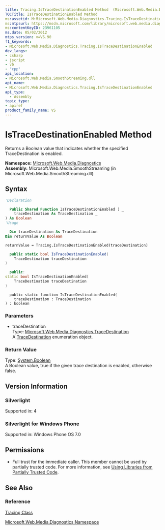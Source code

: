 ```yaml
---
title: Tracing.IsTraceDestinationEnabled Method  (Microsoft.Web.Media.Diagnostics)
TOCTitle: IsTraceDestinationEnabled Method
ms:assetid: M:Microsoft.Web.Media.Diagnostics.Tracing.IsTraceDestinationEnabled(Microsoft.Web.Media.Diagnostics.TraceDestination)
ms:mtpsurl: https://msdn.microsoft.com/library/microsoft.web.media.diagnostics.tracing.istracedestinationenabled(v=VS.90)
ms:contentKeyID: 23961105
ms.date: 05/02/2012
mtps_version: v=VS.90
f1_keywords:
- Microsoft.Web.Media.Diagnostics.Tracing.IsTraceDestinationEnabled
dev_langs:
- csharp
- jscript
- vb
- "cpp"
api_location:
- Microsoft.Web.Media.SmoothStreaming.dll
api_name:
- Microsoft.Web.Media.Diagnostics.Tracing.IsTraceDestinationEnabled
api_type:
  - Assembly
topic_type:
- apiref
product_family_name: VS
---
```


# IsTraceDestinationEnabled Method

Returns a Boolean value that indicates whether the specified TraceDestination is enabled.

**Namespace:**  [Microsoft.Web.Media.Diagnostics](microsoft-web-media-diagnostics-namespace_1.md)  
**Assembly:**  Microsoft.Web.Media.SmoothStreaming (in Microsoft.Web.Media.SmoothStreaming.dll)

## Syntax

```vb
'Declaration

  Public Shared Function IsTraceDestinationEnabled ( _
    traceDestination As TraceDestination _
) As Boolean
'Usage

  Dim traceDestination As TraceDestination
Dim returnValue As Boolean

returnValue = Tracing.IsTraceDestinationEnabled(traceDestination)
```

```csharp
  public static bool IsTraceDestinationEnabled(
    TraceDestination traceDestination
)
```

```cpp
  public:
static bool IsTraceDestinationEnabled(
    TraceDestination traceDestination
)
```

```jscript
  public static function IsTraceDestinationEnabled(
    traceDestination : TraceDestination
) : boolean
```

### Parameters

  - traceDestination  
    Type: [Microsoft.Web.Media.Diagnostics.TraceDestination](tracedestination-enumeration-microsoft-web-media-diagnostics_1.md)  
    A [TraceDestination](tracedestination-enumeration-microsoft-web-media-diagnostics_1.md) enumeration object.  

### Return Value

Type: [System.Boolean](https://msdn.microsoft.com/library/a28wyd50)  
A Boolean value, true if the given trace destination is enabled, otherwise false.  

## Version Information

### Silverlight

Supported in: 4  

### Silverlight for Windows Phone

Supported in: Windows Phone OS 7.0  

## Permissions

  - Full trust for the immediate caller. This member cannot be used by partially trusted code. For more information, see [Using Libraries from Partially Trusted Code](https://msdn.microsoft.com/library/8skskf63).

## See Also

### Reference

[Tracing Class](tracing-class-microsoft-web-media-diagnostics_1.md)

[Microsoft.Web.Media.Diagnostics Namespace](microsoft-web-media-diagnostics-namespace_1.md)
